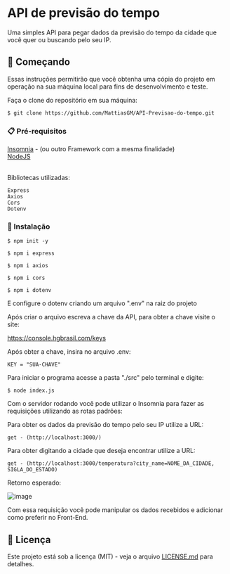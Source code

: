 # API de previsão do tempo

Uma simples API para pegar dados da previsão do tempo da cidade que você quer ou buscando pelo seu IP.

## 🚀 Começando

Essas instruções permitirão que você obtenha uma cópia do projeto em operação na sua máquina local para fins de desenvolvimento e teste.

Faça o clone do repositório em sua máquina:
```
$ git clone https://github.com/MattiasGM/API-Previsao-do-tempo.git
```
### 📋 Pré-requisitos

<div><a href="https://insomnia.rest/download">Insomnia</a> - (ou outro Framework com a mesma finalidade)</div> 
<div><a href="https://nodejs.org/en">NodeJS</a></div><br>

Bibliotecas utilizadas:
```
Express
Axios
Cors
Dotenv
```

### 🔧 Instalação

```
$ npm init -y
```
```
$ npm i express
```
```
$ npm i axios
```
```
$ npm i cors
```
```
$ npm i dotenv
```

E configure o dotenv criando um arquivo ".env" na raiz do projeto

Após criar o arquivo escreva a chave da API, para obter a chave visite o site:

https://console.hgbrasil.com/keys

Após obter a chave, insira no arquivo .env:
```
KEY = "SUA-CHAVE"
```

Para iniciar o programa acesse a pasta "./src" pelo terminal e digite:
```
$ node index.js
```

Com o servidor rodando você pode utilizar o Insomnia para fazer as requisições utilizando as rotas padrões:

Para obter os dados da previsão do tempo pelo seu IP utilize a URL:
```
get - (http://localhost:3000/)
```
Para obter digitando a cidade que deseja encontrar utilize a URL:
```
get - (http://localhost:3000/temperatura?city_name=NOME_DA_CIDADE, SIGLA_DO_ESTADO)
```

Retorno esperado:

![image](https://github.com/MattiasGM/API-Previsao-do-tempo/assets/93679727/50e8f364-75fd-4de9-831a-7f21a0e9ed10)

Com essa requisição você pode manipular os dados recebidos e adicionar como preferir no Front-End.

## 📄 Licença

Este projeto está sob a licença (MIT) - veja o arquivo [LICENSE.md](https://github.com/usuario/projeto/licenca) para detalhes.
